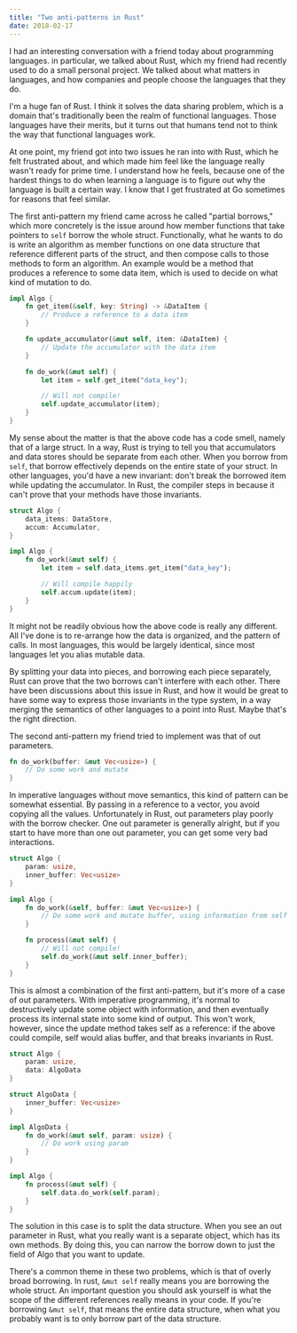 ```yaml
---
title: "Two anti-patterns in Rust"
date: 2018-02-17
---
```


I had an interesting conversation with a friend today about programming
languages. in particular, we talked about Rust, which my friend had recently
used to do a small personal project. We talked about what matters in languages,
and how companies and people choose the languages that they do.

I'm a huge fan of Rust. I think it solves the data sharing problem, which is a
domain that's traditionally been the realm of functional languages. Those
languages have their merits, but it turns out that humans tend not to think the
way that functional languages work.

At one point, my friend got into two issues he ran into with Rust, which he felt
frustrated about, and which made him feel like the language really wasn't ready
for prime time. I understand how he feels, because one of the hardest things to
do when learning a language is to figure out why the language is built a certain
way. I know that I get frustrated at Go sometimes for reasons that feel similar.

The first anti-pattern my friend came across he called "partial borrows," which
more concretely is the issue around how member functions that take pointers to
`self` borrow the whole struct. Functionally, what he wants to do is write an
algorithm as member functions on one data structure that reference different
parts of the struct, and then compose calls to those methods to form an
algorithm. An example would be a method that produces a reference to some data
item, which is used to decide on what kind of mutation to do.

```rust
impl Algo {
    fn get_item(&self, key: String) -> &DataItem {
        // Produce a reference to a data item
    }

    fn update_accumulator(&mut self, item: &DataItem) {
        // Update the accumulator with the data item
    }

    fn do_work(&mut self) {
        let item = self.get_item("data_key");

        // Will not compile!
        self.update_accumulator(item);
    }
}
```

My sense about the matter is that the above code has a code smell, namely that
of a large struct. In a way, Rust is trying to tell you that accumulators and
data stores should be separate from each other. When you borrow from `self`,
that borrow effectively depends on the entire state of your struct. In other
languages, you'd have a new invariant: don't break the borrowed item while
updating the accumulator. In Rust, the compiler steps in because it can't prove
that your methods have those invariants.

```rust
struct Algo {
    data_items: DataStore,
    accum: Accumulator,
}

impl Algo {
    fn do_work(&mut self) {
        let item = self.data_items.get_item("data_key");

        // Will compile happily
        self.accum.update(item);
    }
}
```

It might not be readily obvious how the above code is really any different. All
I've done is to re-arrange how the data is organized, and the pattern of calls.
In most languages, this would be largely identical, since most languages let you
alias mutable data.

By splitting your data into pieces, and borrowing each piece separately, Rust
can prove that the two borrows can't interfere with each other. There have been
discussions about this issue in Rust, and how it would be great to have some way
to express those invariants in the type system, in a way merging the semantics
of other languages to a point into Rust. Maybe that's the right direction.

The second anti-pattern my friend tried to implement was that of out parameters.

```rust
fn do_work(buffer: &mut Vec<usize>) {
    // Do some work and mutate 
}
```

In imperative languages without move semantics, this kind of pattern can be
somewhat essential. By passing in a reference to a vector, you avoid copying all
the values. Unfortunately in Rust, out parameters play poorly with the borrow
checker. One out parameter is generally alright, but if you start to have more
than one out parameter, you can get some very bad interactions.

```rust
struct Algo {
    param: usize,
    inner_buffer: Vec<usize>
}

impl Algo {
    fn do_work(&self, buffer: &mut Vec<usize>) {
        // Do some work and mutate buffer, using information from self
    }

    fn process(&mut self) {
        // Will not compile!
        self.do_work(&mut self.inner_buffer);
    }
}
```

This is almost a combination of the first anti-pattern, but it's more of a case
of out parameters. With imperative programming, it's normal to destructively
update some object with information, and then eventually process its internal
state into some kind of output. This won't work, however, since the update
method takes self as a reference: if the above could compile, self would alias
buffer, and that breaks invariants in Rust.

```rust
struct Algo {
    param: usize,
    data: AlgoData
}

struct AlgoData {
    inner_buffer: Vec<usize>
}

impl AlgoData {
    fn do_work(&mut self, param: usize) {
        // Do work using param
    }
}

impl Algo {
    fn process(&mut self) {
        self.data.do_work(self.param);
    }
}
```

The solution in this case is to split the data structure. When you see an out
parameter in Rust, what you really want is a separate object, which has its own
methods. By doing this, you can narrow the borrow down to just the field of Algo
that you want to update.

There's a common theme in these two problems, which is that of overly broad
borrowing. In rust, `&mut self` really means you are borrowing the whole struct.
An important question you should ask yourself is what the scope of the different
references really means in your code. If you're borrowing `&mut self`, that
means the entire data structure, when what you probably want is to only borrow
part of the data structure.